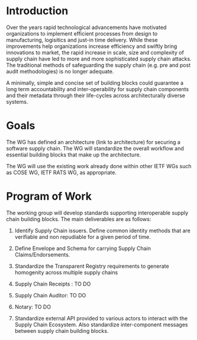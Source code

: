 Introduction
============
Over the years rapid technological advancements have motivated organizations to implement efficient processes from design to manufacturing, logisitics and just-in time delivery. While these improvements help organizations increase efficiency and swiftly bring innovations to market, the rapid increase in scale, size and complexity of supply chain have led to more and more sophisticated supply chain attacks. The traditional methods of safeguarding the supply chain (e.g. pre and post audit
methodologies) is no longer adequate.

A minimally, simple and concise set of building blocks could guarantee a long term accountability and inter-operability for supply chain components and their metadata
through their life-cycles across architecturally diverse systems.

Goals
=====
The WG has defined an architecture (link to architecture) for securing a software supply chain. The WG will standardize the overall workflow and essential building blocks that make up the architecture.

The WG will use the existing work already done within other IETF WGs such as 
COSE WG, IETF RATS WG, as appropriate.


Program of Work
===============
The working group will develop standards supporting interoperable supply chain building blocks. The main deliverables are as follows:

1. Identify Supply Chain issuers. Define common identity methods that are verifiable and non repudiable for a given period of time.

2. Define Envelope and Schema for carrying Supply Chain Claims/Endorsements.

3. Standardize the Transparent Registry requirements to generate homogenity across multiple supply chains

4. Supply Chain Receipts : TO DO

5. Supply Chain Auditor: TO DO

6. Notary: TO DO

7. Standardize external API provided to various actors to interact with the Supply Chain Ecosystem. Also standardize inter-component messages between supply chain building blocks.